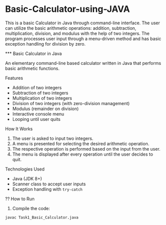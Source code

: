 # Basic-Calculator-using-JAVA
This is a basic Calculator in Java through command-line interface. The user can utilize the basic arithmetic operations: addition, subtraction, multiplication, division, and modulus with the help of two integers. The program processes user input through a menu-driven method and has basic exception handling for division by zero.

*** Basic Calculator in Java

An elementary command-line based calculator written in Java that performs basic arithmetic functions.

Features

- Addition of two integers
- Subtraction of two integers
- Multiplication of two integers
- Division of two integers (with zero-division management)
- Modulus (remainder on division)
- Interactive console menu
- Looping until user quits

 How It Works

1. The user is asked to input two integers.
2. A menu is presented for selecting the desired arithmetic operation.
3. The respective operation is performed based on the input from the user.
4. The menu is displayed after every operation until the user decides to quit.

Technologies Used

- Java (JDK 8+)
- Scanner class to accept user inputs
- Exception handling with `try-catch`

?? How to Run
1. Compile the code:
```bash
javac Task1_Basic_Calculator.java
```

